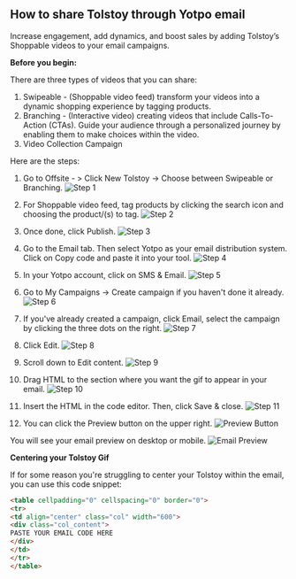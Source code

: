 ## How to share Tolstoy through Yotpo email

Increase engagement, add dynamics, and boost sales by adding Tolstoy’s Shoppable videos to your email campaigns.

**Before you begin:**

There are three types of videos that you can share:
1. Swipeable - (Shoppable video feed) transform your videos into a dynamic shopping experience by tagging products.
2. Branching - (Interactive video) creating videos that include Calls-To-Action (CTAs). Guide your audience through a personalized journey by enabling them to make choices within the video.
3. Video Collection Campaign 

Here are the steps:

1. Go to Offsite - > Click New Tolstoy -> Choose between Swipeable or Branching. ![Step 1](https://downloads.intercomcdn.com/i/o/979221906/8bab7ac578036bf6c22ff97d/image.png)

2. For Shoppable video feed, tag products by clicking the search icon and choosing the product/(s) to tag. ![Step 2](https://downloads.intercomcdn.com/i/o/979329414/8986c0f7593c41df2134aafe/image.png)

3. Once done, click Publish. ![Step 3](https://downloads.intercomcdn.com/i/o/979333315/3196d349f2e9703f15219dab/image.png)

4. Go to the Email tab. Then select Yotpo as your email distribution system. Click on Copy code and paste it into your tool. ![Step 4](https://downloads.intercomcdn.com/i/o/979251943/b829bbe44c041194e8c2b1ad/image.png)

5. In your Yotpo account, click on SMS & Email. ![Step 5](https://downloads.intercomcdn.com/i/o/979253617/b3347399eb96bbbca1026dd1/image.png)

6. Go to My Campaigns -> Create campaign if you haven't done it already. ![Step 6](https://downloads.intercomcdn.com/i/o/979255191/cbf08dd89d09af827ea64cd6/image.png)

7. If you've already created a campaign, click Email, select the campaign by clicking the three dots on the right. ![Step 7](https://downloads.intercomcdn.com/i/o/979258198/545200882b9ebe2683a515fb/image.png)

8. Click Edit. ![Step 8](https://downloads.intercomcdn.com/i/o/979259632/06b0f72f8e61c36699d0edd2/image.png)

9. Scroll down to Edit content. ![Step 9](https://downloads.intercomcdn.com/i/o/979260950/0d606a5de025a9b52a75b15c/image.png)

10. Drag HTML to the section where you want the gif to appear in your email. ![Step 10](https://downloads.intercomcdn.com/i/o/979263002/051514291ca65b55453871e1/image.png)

11. Insert the HTML in the code editor. Then, click Save & close. ![Step 11](https://downloads.intercomcdn.com/i/o/979263631/7f009c7eacc157624606e1e1/image.png)

12. You can click the Preview button on the upper right. ![Preview Button](https://downloads.intercomcdn.com/i/o/979266492/e344c00c48da4e40d5fb5828/image.png)

You will see your email preview on desktop or mobile. ![Email Preview](https://downloads.intercomcdn.com/i/o/979267569/7ed5fb9ce4601016eb97bf94/image.png)

**Centering your Tolstoy Gif**

If for some reason you're struggling to center your Tolstoy within the email, you can use this code snippet:

```html
<table cellpadding="0" cellspacing="0" border="0">
<tr>
<td align="center" class="col" width="600">
<div class="col_content">
PASTE YOUR EMAIL CODE HERE
</div>
</td>
</tr>
</table>
